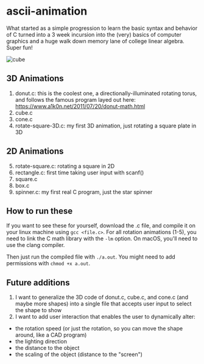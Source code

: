 # ascii-animation

What started as a simple progression to learn the basic syntax and behavior of C turned into a 3 week incursion
into the (very) basics of computer graphics and a huge walk down memory lane of college linear algebra. Super fun!

![cube](https://github.com/user-attachments/assets/a9ff3001-b2ff-44cd-aced-4168e47a9415)

## 3D Animations

1. donut.c: this is the coolest one, a directionally-illuminated rotating torus, and follows the famous program layed out here: https://www.a1k0n.net/2011/07/20/donut-math.html
2. cube.c
3. cone.c
4. rotate-square-3D.c: my first 3D animation, just rotating a square plate in 3D

## 2D Animations

5. rotate-square.c: rotating a square in 2D
6. rectangle.c: first time taking user input with scanf()
7. square.c
8. box.c
9. spinner.c: my first real C program, just the star spinner

## How to run these

If you want to see these for yourself, download the .c file, and compile it on your linux machine using `gcc <file.c>`.
For all rotation animations (1-5), you need to link the C math library with the `-lm` option. On macOS, you'll need to use the clang compiler.

Then just run the compiled file with `./a.out`. You might need to add permissions with `chmod +x a.out`.

## Future additions

1. I want to generalize the 3D code of donut.c, cube.c, and cone.c (and maybe more shapes) into a single file that accepts user input to select the shape to show
2. I want to add user interaction that enables the user to dynamically alter:

- the rotation speed (or just the rotation, so you can move the shape around, like a CAD program)
- the lighting direction
- the distance to the object
- the scaling of the object (distance to the "screen")
